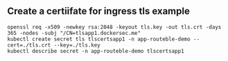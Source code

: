 ## Create a certiifate for ingress tls example

```
openssl req -x509 -newkey rsa:2048 -keyout tls.key -out tls.crt -days 365 -nodes -subj "/CN=tlsapp1.dockersec.me"
kubectl create secret tls tlscertsapp1 -n app-routeble-demo --cert=./tls.crt --key=./tls.key
kubectl describe secret -n app-routeble-demo tlscertsapp1
```
